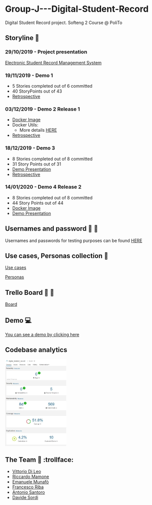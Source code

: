 # Group-J---Digital-Student-Record

Digital Student Record project. Softeng 2 Course @ PoliTo

## Storyline :triangular_flag_on_post:

### 29/10/2019 - Project presentation

[Electronic Student Record Management System](https://softeng.polito.it/courses/SE2/ESRMS.pdf)

### 19/11/2019 - Demo 1

- 5 Stories completed out of 6 committed
- 40 StoryPoints out of 43
- [Retrospective](https://docs.google.com/presentation/d/1rePNnXa-uKxZ5X8VvkPPjaG4cFXc6gZvnldOUE48JQI/edit?usp=sharing)

### 03/12/2019 - Demo 2 Release 1
- [Docker Image](https://hub.docker.com/repository/docker/se2polito/team-j)
- Docker Utils: 
    - More details [HERE](/docker-utils/v2.0/README.md)
- [Retrospective](https://docs.google.com/presentation/d/1NI0G7q5EtTMxp0J2yLQ2h8HVPYKR-rp4ryxRS_Cq3Sg/edit?usp=sharing)

### 18/12/2019 - Demo 3
- 8 Stories completed out of 8 committed
- 31 Story Points out of 31
- [Demo Presentation](https://docs.google.com/presentation/d/1mYpHOuHszI1RCIgmFtCQi7HUHWXRIhvTGOUo9idcpuw/edit?usp=sharing)
- [Retrospective](https://docs.google.com/presentation/d/1oj6oe8NyNsuLPc9KacgKOs2jszch2rCMeRdy-0Giyq8/edit#slide=id.g6d23ff757e_0_11)

### 14/01/2020 - Demo 4 Release 2
- 8 Stories completed out of 8 committed
- 44 Story Points out of 44
- [Docker Image](https://hub.docker.com/repository/docker/se2polito/team-j)
- [Demo Presentation](https://docs.google.com/presentation/d/1jqTpf5la1wleiKWul7YWuJ8tGjcmK8aboKAzr6-C4l0/edit?usp=sharing)

## Usernames and password :e-mail: :paperclip:
Usernames and passwords for testing purposes can be found [HERE](USERNAMES.md)

## Use cases, Personas collection :memo:

[Use cases](/UseCases/)

[Personas](Personas/)

## Trello Board :memo: :pushpin:

[Board](https://trello.com/b/R01iRsVf)

## Demo :computer:

[You can see a demo by clicking here](http://softeng2.my.to)

## Codebase analytics
<img src="sonar_overview.jpg" width="200">

## The Team :busts_in_silhouette: :trollface:

- [Vittorio Di Leo](https://github.com/VittorioDiLeo)
- [Riccardo Mamone](https://github.com/mmrichi)
- [Emanuele Munafò](https://github.com/Emmunaf)
- [Francesco Riba](https://github.com/Frenky95)
- [Antonio Santoro](https://github.com/anphetamina)
- [Davide Sordi](https://github.com/sordinho)
